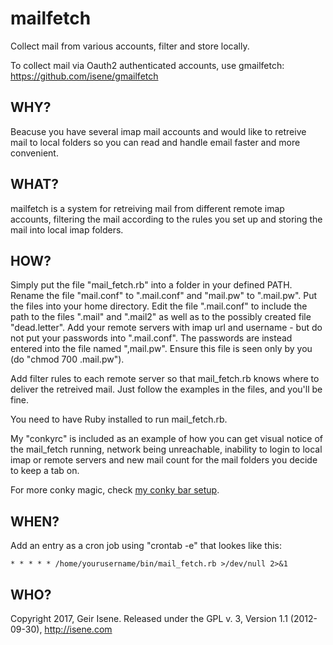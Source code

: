 # mailfetch
Collect mail from various accounts, filter and store locally.

To collect mail via Oauth2 authenticated accounts, use gmailfetch:
https://github.com/isene/gmailfetch


## WHY?

Beacuse you have several imap mail accounts and would like to retreive mail to
local folders so you can read and handle email faster and more convenient.


## WHAT?

mailfetch is a system for retreiving mail from different remote imap accounts,
filtering the mail according to the rules you set up and storing the mail into
local imap folders.


## HOW?

Simply put the file "mail_fetch.rb" into a folder in your defined PATH. Rename
the file "mail.conf" to ".mail.conf" and "mail.pw" to ".mail.pw". Put the files
into your home directory.  Edit the file ".mail.conf" to include the path to
the files ".mail" and ".mail2" as well as to the possibly created file
"dead.letter". Add your remote servers with imap url and username - but do not
put your passwords into ".mail.conf".  The passwords are instead entered into
the file named ",mail.pw". Ensure this file is seen only by you 
(do "chmod 700 .mail.pw").

Add filter rules to each remote server so that mail_fetch.rb knows where to
deliver the retreived mail. Just follow the examples in the files, and you'll
be fine.

You need to have Ruby installed to run mail_fetch.rb.

My "conkyrc" is included as an example of how you can get visual notice of the
mail_fetch running, network being unreachable, inability to login to local imap 
or remote servers and new mail count for the mail folders you decide to keep a 
tab on.

For more conky magic, check [my conky bar setup](https://github.com/isene/conky).


## WHEN?

Add an entry as a cron job using "crontab -e" that lookes like this:
```
* * * * * /home/yourusername/bin/mail_fetch.rb >/dev/null 2>&1
```

## WHO?

Copyright 2017, Geir Isene. Released under the GPL v. 3, Version 1.1 (2012-09-30), http://isene.com
